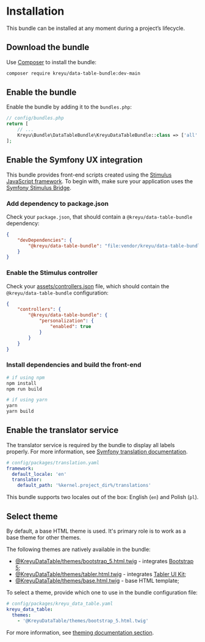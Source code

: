 # Installation

This bundle can be installed at any moment during a project’s lifecycle.

## Download the bundle

Use [Composer](https://getcomposer.org/) to install the bundle:

```bash
composer require kreyu/data-table-bundle:dev-main
```

## Enable the bundle

Enable the bundle by adding it to the `bundles.php`:

```php
// config/bundles.php
return [
    // ...
    Kreyu\Bundle\DataTableBundle\KreyuDataTableBundle::class => ['all' => true],
];
```

## Enable the Symfony UX integration

This bundle provides front-end scripts created using the [Stimulus JavaScript framework](https://stimulus.hotwired.dev/).
To begin with, make sure your application uses the [Symfony Stimulus Bridge](https://github.com/symfony/stimulus-bridge).

### Add dependency to package.json

Check your `package.json`, that should contain a `@kreyu/data-table-bundle` dependency:

```json
{
    "devDependencies": {
        "@kreyu/data-table-bundle": "file:vendor/kreyu/data-table-bundle/assets"
    }
}
```

### Enable the Stimulus controller

Check your [assets/controllers.json](https://github.com/symfony/stimulus-bridge#the-controllersjson-file) file, 
which should contain the `@kreyu/data-table-bundle` configuration:

```json
{
    "controllers": {
        "@kreyu/data-table-bundle": {
            "personalization": {
                "enabled": true
            }
        }
    }
}
```

### Install dependencies and build the front-end

```bash
# if using npm
npm install
npm run build

# if using yarn
yarn
yarn build
```

## Enable the translator service

The translator service is required by the bundle to display all labels properly.
For more information, see [Symfony translation documentation](https://symfony.com/doc/current/translation.html#configuration).

```yaml
# config/packages/translation.yaml
framework:
  default_locale: 'en'
  translator:
    default_path: '%kernel.project_dir%/translations'
```

This bundle supports two locales out of the box: English (`en`) and Polish (`pl`).

## Select theme

By default, a base HTML theme is used. It's primary role is to work as a base theme for other themes.

The following themes are natively available in the bundle:

- [@KreyuDataTable/themes/bootstrap_5.html.twig](https://github.com/Kreyu/data-table-bundle/blob/main/src/Resources/views/themes/bootstrap_5.html.twig) - integrates [Bootstrap 5](https://getbootstrap.com/docs/5.0/);
- [@KreyuDataTable/themes/tabler.html.twig](https://github.com/Kreyu/data-table-bundle/blob/main/src/Resources/views/themes/tabler.html.twig) - integrates [Tabler UI Kit](https://tabler.io/);
- [@KreyuDataTable/themes/base.html.twig](https://github.com/Kreyu/data-table-bundle/blob/main/src/Resources/views/themes/base.html.twig) - base HTML template;

To select a theme, provide which one to use in the bundle configuration file:

```yaml
# config/packages/kreyu_data_table.yaml
kreyu_data_table:
  themes:
    - '@KreyuDataTable/themes/bootstrap_5.html.twig'
```

For more information, see [theming documentation section](../reference/theming.md).
